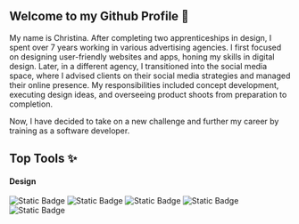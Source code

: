 ## Welcome to my Github Profile 👋

My name is Christina. After completing two apprenticeships in design, I spent over 7 years working in various advertising agencies. I first focused on designing user-friendly websites and apps, honing my skills in digital design. Later, in a different agency, I transitioned into the social media space, where I advised clients on their social media strategies and managed their online presence. My responsibilities included concept development, executing design ideas, and overseeing product shoots from preparation to completion.

Now, I have decided to take on a new challenge and further my career by training as a software developer.

## Top Tools ✨

#### Design

![Static Badge](https://img.shields.io/badge/Photoshop-grey?style=for-the-badge&logo=adobephotoshop&logoColor=grey&logoSize=auto&labelColor=white&color=grey)
![Static Badge](https://img.shields.io/badge/Illustrator-grey?style=for-the-badge&logo=adobeillustrator&logoColor=grey&logoSize=auto&labelColor=white&color=grey)
![Static Badge](https://img.shields.io/badge/After_Effects-grey?style=for-the-badge&logo=adobeaftereffects&logoColor=grey&logoSize=auto&labelColor=white&color=grey)
![Static Badge](https://img.shields.io/badge/Figma-grey?style=for-the-badge&logo=figma&logoColor=grey&logoSize=auto&labelColor=white&color=grey)
![Static Badge](https://img.shields.io/badge/InDesign-grey?style=for-the-badge&logo=adobeindesign&logoColor=grey&logoSize=auto&labelColor=white&color=grey)

